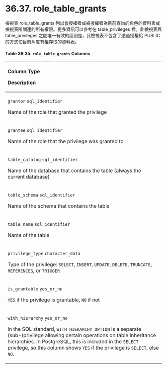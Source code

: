 # 36.37. role\_table\_grants

檢視表 role\_table\_grants 列出會授權者或被授權者為目前查詢的角色的資料表或檢視表所關連的所有權限。更多資訊可以參考在 table\_privileges 裡。此檢視表與 table\_privileges 之間唯一有效的區別是，此檢視表不包含了透過授權給 PUBLIC 的方式使目前角度有權存取的資料表。

#### **Table 36.35. `role_table_grants` Columns**

<table>
  <thead>
    <tr>
      <th style="text-align:left">
        <p>Column Type</p>
        <p>Description</p>
      </th>
    </tr>
  </thead>
  <tbody>
    <tr>
      <td style="text-align:left">
        <p><code>grantor</code>  <code>sql_identifier</code>
        </p>
        <p>Name of the role that granted the privilege</p>
      </td>
    </tr>
    <tr>
      <td style="text-align:left">
        <p><code>grantee</code>  <code>sql_identifier</code>
        </p>
        <p>Name of the role that the privilege was granted to</p>
      </td>
    </tr>
    <tr>
      <td style="text-align:left">
        <p><code>table_catalog</code>  <code>sql_identifier</code>
        </p>
        <p>Name of the database that contains the table (always the current database)</p>
      </td>
    </tr>
    <tr>
      <td style="text-align:left">
        <p><code>table_schema</code>  <code>sql_identifier</code>
        </p>
        <p>Name of the schema that contains the table</p>
      </td>
    </tr>
    <tr>
      <td style="text-align:left">
        <p><code>table_name</code>  <code>sql_identifier</code>
        </p>
        <p>Name of the table</p>
      </td>
    </tr>
    <tr>
      <td style="text-align:left">
        <p><code>privilege_type</code>  <code>character_data</code>
        </p>
        <p>Type of the privilege: <code>SELECT</code>, <code>INSERT</code>, <code>UPDATE</code>, <code>DELETE</code>, <code>TRUNCATE</code>, <code>REFERENCES</code>,
          or <code>TRIGGER</code>
        </p>
      </td>
    </tr>
    <tr>
      <td style="text-align:left">
        <p><code>is_grantable</code>  <code>yes_or_no</code>
        </p>
        <p><code>YES</code> if the privilege is grantable, <code>NO</code> if not</p>
      </td>
    </tr>
    <tr>
      <td style="text-align:left">
        <p><code>with_hierarchy</code>  <code>yes_or_no</code>
        </p>
        <p>In the SQL standard, <code>WITH HIERARCHY OPTION</code> is a separate (sub-)privilege
          allowing certain operations on table inheritance hierarchies. In PostgreSQL,
          this is included in the <code>SELECT</code> privilege, so this column shows <code>YES</code> if
          the privilege is <code>SELECT</code>, else <code>NO</code>.</p>
      </td>
    </tr>
  </tbody>
</table>


